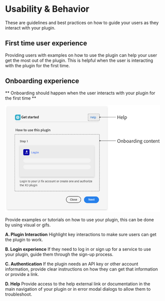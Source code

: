 # **Usability & Behavior**

These are guidelines and best practices on how to guide your users as they interact with your plugin.

## First time user experience

Providing users with examples on how to use the plugin can help your user get the most out of the plugin. This is helpful when the user is interacting with the plugin for the first time.


## Onboarding experience

** Onboarding should happen when the user interacts with your plugin for the first time **


![A plugin onboarding example](../ux_images/Onboarding_BP.png)


Provide examples or tutorials on how to use your plugin, this can be done by using visual or gifs.

**A. Plugin Interaction**
Highlight key interactions to make sure users can get the plugin to work.

**B. Login experience**
If they need to log in or sign up for a service to use your plugin, guide them through the sign-up process.

**C. Authentication**
If the plugin needs an API key or other account information, provide clear instructions on how they can get that information or provide a link.

**D. Help**
Provide access to the help external link or documentation in the main navigation of your plugin or in error modal dialogs to allow them to troubleshoot.

